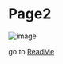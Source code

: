 # Page2
![image](https://user-images.githubusercontent.com/49420012/142341604-ea86988b-d32c-42ac-9e9d-1859eecfe2d7.jpeg)


go to [ReadMe](https://github.com/yangcfs/MarkdownPage/blob/main/README.md)
